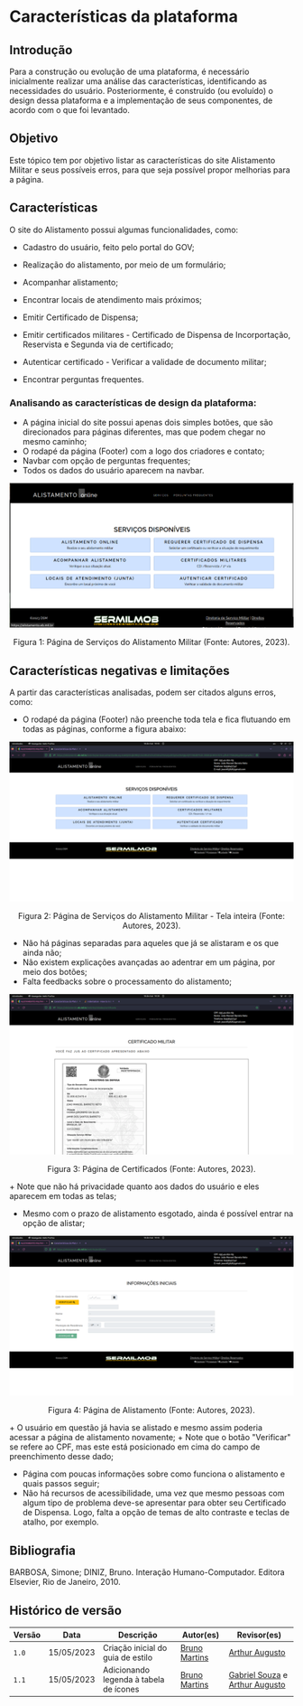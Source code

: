 # Características da plataforma

## Introdução

Para a construção ou evolução de uma plataforma, é necessário inicialmente realizar uma análise das características, identificando as necessidades do usuário. Posteriormente, é construído (ou evoluído) o design dessa plataforma e a implementação de seus componentes, de acordo com o que foi levantado.

## Objetivo

Este tópico tem por objetivo listar as características do site Alistamento Militar e seus possíveis erros, para que seja possível propor melhorias para a página.

## Características

O site do Alistamento possui algumas funcionalidades, como:
    
+ Cadastro do usuário, feito pelo portal do GOV;

+ Realização do alistamento, por meio de um formulário;

+ Acompanhar alistamento;

+ Encontrar locais de atendimento mais próximos;

+ Emitir Certificado de Dispensa;

+ Emitir certificados militares - Certificado de Dispensa de Incorportação, Reservista e Segunda via de certificado;

+ Autenticar certificado - Verificar a validade de documento militar;

+ Encontrar perguntas frequentes.

### Analisando as características de design da plataforma:
+ A página inicial do site possui apenas dois simples botões, que são direcionados para páginas diferentes, mas que podem chegar no mesmo caminho;
+ O rodapé da página (Footer) com a logo dos criadores e contato;
+ Navbar com opção de perguntas frequentes;
+ Todos os dados do usuário aparecem na navbar.

![Figura 1](../img/requisitos/home.png)

<div style="text-align: center">
<p> Figura 1: Página de Serviços do Alistamento Militar (Fonte: Autores, 2023).</p>
</div>

## Características negativas e limitações

A partir das características analisadas, podem ser citados alguns erros, como:

+ O rodapé da página (Footer) não preenche toda tela e fica flutuando em todas as páginas, conforme a figura abaixo:

![Figura 2](../img/requisitos/principal.png)

<div style="text-align: center">
<p> Figura 2: Página de Serviços do Alistamento Militar - Tela inteira (Fonte: Autores, 2023).</p>
</div>

+ Não há páginas separadas para aqueles que já se alistaram e os que ainda não;
+ Não existem explicações avançadas ao adentrar em um página, por meio dos botões;
+ Falta feedbacks sobre o processamento do alistamento;

![Figura 3](../img/requisitos/certificado.png)

<div style="text-align: center">
<p> Figura 3: Página de Certificados (Fonte: Autores, 2023).</p>
</div>
+ Note que não há privacidade quanto aos dados do usuário e eles aparecem em todas as telas;

+ Mesmo com o prazo de alistamento esgotado, ainda é possível entrar na opção de alistar;


![Figura 4](../img/requisitos/pagina_de_alistamento.png)
<div style="text-align: center">
<p> Figura 4: Página de Alistamento (Fonte: Autores, 2023).</p>
</div>
+ O usuário em questão já havia se alistado e mesmo assim poderia acessar a página de alistamento novamente;
+ Note que o botão "Verificar" se refere ao CPF, mas este está posicionado em cima do campo de preenchimento desse dado;

+ Página com poucas informações sobre como funciona o alistamento e quais passos seguir;
+ Não há recursos de acessibilidade, uma vez que mesmo pessoas com algum tipo de problema deve-se apresentar para obter seu Certificado de  Dispensa. Logo, falta a opção de temas de alto contraste e teclas de atalho, por exemplo.

## Bibliografia
BARBOSA, Simone; DINIZ, Bruno. Interação Humano-Computador. Editora Elsevier, Rio de Janeiro, 2010.

## Histórico de versão
| Versão | Data | Descrição | Autor(es) | Revisor(es) |
| --- | --- | --- | --- | --- |
|  `1.0`   | 15/05/2023 | Criação inicial do guia de estilo | [Bruno Martins](https://github.com/gitbmvb) | [Arthur Augusto](https://github.com/arthur-augusto) |
|  `1.1`   | 15/05/2023 | Adicionando legenda à tabela de ícones | [Bruno Martins](https://github.com/gitbmvb) | [Gabriel Souza](https://github.com/GabrielMS00) e [Arthur Augusto](https://github.com/arthur-augusto) |
